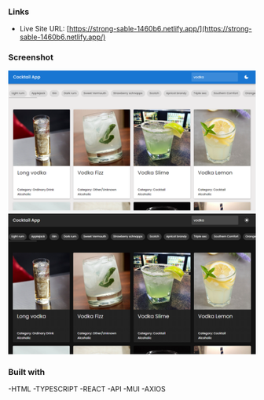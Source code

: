

### Links

- Live Site URL: [https://strong-sable-1460b6.netlify.app/](https://strong-sable-1460b6.netlify.app/)

### Screenshot
![](./public/images/lightscreenshot.PNG)
![](./public/images/screenshot.PNG)


### Built with

-HTML
-TYPESCRIPT
-REACT
-API
-MUI
-AXIOS



